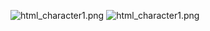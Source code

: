 ![html_character1.png](Languages/HTML/html_character1.png)
![html_character1.png](Languages/HTML/html_character1.png)
